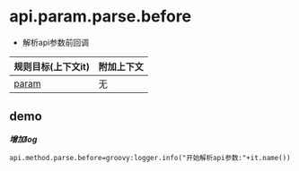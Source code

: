 # api.param.parse.before

- 解析api参数前回调

| 规则目标(上下文it) | 附加上下文 |
| ------------ | ------------ |
| [param](../tools/it.html) | 无  |

## demo

***增加log***

```properties
api.method.parse.before=groovy:logger.info("开始解析api参数:"+it.name())
```
